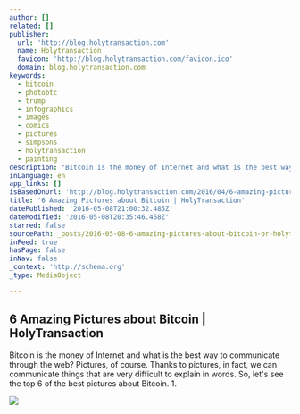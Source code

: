 ```yaml
---
author: []
related: []
publisher:
  url: 'http://blog.holytransaction.com'
  name: Holytransaction
  favicon: 'http://blog.holytransaction.com/favicon.ico'
  domain: blog.holytransaction.com
keywords:
  - bitcoin
  - photobtc
  - trump
  - infographics
  - images
  - comics
  - pictures
  - simpsons
  - holytransaction
  - painting
description: "Bitcoin is the money of Internet and what is the best way to communicate through the web? Pictures, of course. Thanks to pictures, in fact, we can communicate things that are very difficult to explain in words. So, let's see the top 6 of the best pictures about Bitcoin. 1."
inLanguage: en
app_links: []
isBasedOnUrl: 'http://blog.holytransaction.com/2016/04/6-amazing-pictures-about-bitcoin.html'
title: '6 Amazing Pictures about Bitcoin | HolyTransaction'
datePublished: '2016-05-08T21:00:32.485Z'
dateModified: '2016-05-08T20:35:46.468Z'
starred: false
sourcePath: _posts/2016-05-08-6-amazing-pictures-about-bitcoin-or-holytransaction.md
inFeed: true
hasPage: false
inNav: false
_context: 'http://schema.org'
_type: MediaObject

---
```

<article style=""><h1>6 Amazing Pictures about Bitcoin | HolyTransaction</h1><p>Bitcoin is the money of Internet and what is the best way to communicate through the web? Pictures, of course. Thanks to pictures, in fact, we can communicate things that are very difficult to explain in words. So, let's see the top 6 of the best pictures about Bitcoin. 1.</p><img src="https://lh5.googleusercontent.com/qlRqIIrpum8HmwT-EL4CzY6E-RgHEM4mXCnieTEIp3_z2rpxlJAEUCQuHOtdogPG22bI7KQUlTfoM_lQngoihM4YWCNitsp9Zcep5dDDkgvxj--NabThX_aRlY98xSC2PQ6afH0X" /></article>